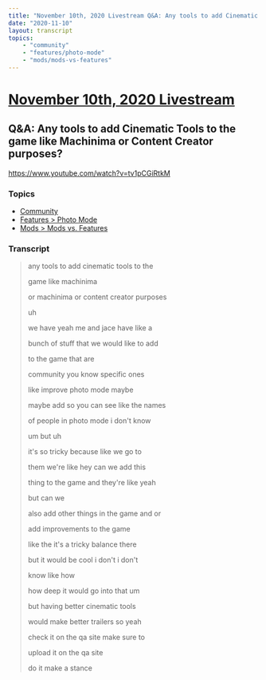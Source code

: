 ```yaml
---
title: "November 10th, 2020 Livestream Q&A: Any tools to add Cinematic Tools to the game like Machinima or Content Creator purposes?"
date: "2020-11-10"
layout: transcript
topics:
    - "community"
    - "features/photo-mode"
    - "mods/mods-vs-features"
---
```

# [November 10th, 2020 Livestream](../2020-11-10.md)
## Q&A: Any tools to add Cinematic Tools to the game like Machinima or Content Creator purposes?
https://www.youtube.com/watch?v=tv1pCGiRtkM

### Topics
* [Community](../topics/community.md)
* [Features > Photo Mode](../topics/features/photo-mode.md)
* [Mods > Mods vs. Features](../topics/mods/mods-vs-features.md)

### Transcript

> any tools to add cinematic tools to the
> 
> game like machinima
> 
> or machinima or content creator purposes
> 
> uh
> 
> we have yeah me and jace have like a
> 
> bunch of stuff that we would like to add
> 
> to the game that are
> 
> community you know specific ones
> 
> like improve photo mode maybe
> 
> maybe add so you can see like the names
> 
> of people in photo mode i don't know
> 
> um but uh
> 
> it's so tricky because like we go to
> 
> them we're like hey can we add this
> 
> thing to the game and they're like yeah
> 
> but can we
> 
> also add other things in the game and or
> 
> add improvements to the game
> 
> like the it's a tricky balance there
> 
> but it would be cool i don't i don't
> 
> know like how
> 
> how deep it would go into that um
> 
> but having better cinematic tools
> 
> would make better trailers so yeah
> 
> check it on the qa site make sure to
> 
> upload it on the qa site
> 
> do it make a stance
> 
